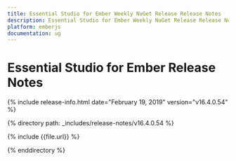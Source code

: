 ```yaml
---
title: Essential Studio for Ember Weekly NuGet Release Release Notes  
description: Essential Studio for Ember Weekly NuGet Release Release Notes  
platform: emberjs
documentation: ug
---
```


# Essential Studio for Ember  Release Notes  

{% include release-info.html date="February 19, 2019"  version="v16.4.0.54" %} 


{% directory path: _includes/release-notes/v16.4.0.54 %}

{% include {{file.url}} %}

{% enddirectory %}